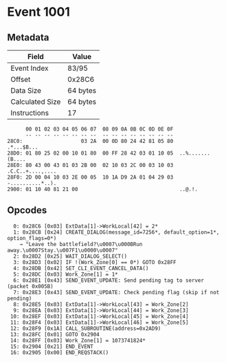 # Event 1001

## Metadata

| Field           | Value    |
|-----------------|----------|
| Event Index     | 83/95    |
| Offset          | 0x28C6   |
| Data Size       | 64 bytes |
| Calculated Size | 64 bytes |
| Instructions    | 17       |

```
      00 01 02 03 04 05 06 07  08 09 0A 0B 0C 0D 0E 0F
      -- -- -- -- -- -- -- --  -- -- -- -- -- -- -- --
28C0:                   03 2A  00 0D 80 24 42 81 05 80        .*...$B...
28D0: 01 80 25 02 00 10 01 80  00 FF 28 42 03 01 10 05  ..%.......(B....
28E0: 80 43 00 43 01 03 2B 00  02 10 03 2C 00 03 10 03  .C.C..+....,....
28F0: 2D 00 04 10 03 2E 00 05  10 1A D9 2A 01 04 29 03  -..........*..).
2900: 01 10 40 81 21 00                                 ..@.!.          
```

## Opcodes

```
  0: 0x28C6 [0x03] ExtData[1]->WorkLocal[42] = 2*
  1: 0x28CB [0x24] CREATE_DIALOG(message_id=7256*, default_option=1*, option_flags=0*)
    → "Leave the battlefield?\u0007\u000BRun away.\u0007Stay.\u007F1\u0000\u0007"
  2: 0x28D2 [0x25] WAIT_DIALOG_SELECT()
  3: 0x28D3 [0x02] IF !(Work_Zone[0] == 0*) GOTO 0x28FF
  4: 0x28DB [0x42] SET_CLI_EVENT_CANCEL_DATA()
  5: 0x28DC [0x03] Work_Zone[1] = 1*
  6: 0x28E1 [0x43] SEND_EVENT_UPDATE: Send pending tag to server (packet 0x005B)
  7: 0x28E3 [0x43] SEND_EVENT_UPDATE: Check pending flag (skip if not pending)
  8: 0x28E5 [0x03] ExtData[1]->WorkLocal[43] = Work_Zone[2]
  9: 0x28EA [0x03] ExtData[1]->WorkLocal[44] = Work_Zone[3]
 10: 0x28EF [0x03] ExtData[1]->WorkLocal[45] = Work_Zone[4]
 11: 0x28F4 [0x03] ExtData[1]->WorkLocal[46] = Work_Zone[5]
 12: 0x28F9 [0x1A] CALL_SUBROUTINE(address=0x2AD9)
 13: 0x28FC [0x01] GOTO 0x2904
 14: 0x28FF [0x03] Work_Zone[1] = 1073741824*
 15: 0x2904 [0x21] END_EVENT
 16: 0x2905 [0x00] END_REQSTACK()
```
